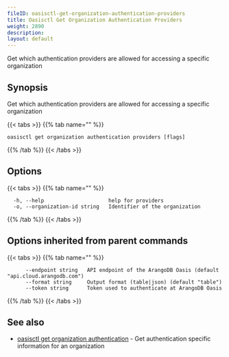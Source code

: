 ```yaml
---
fileID: oasisctl-get-organization-authentication-providers
title: Oasisctl Get Organization Authentication Providers
weight: 2890
description: 
layout: default
---
```

Get which authentication providers are allowed for accessing a specific organization

## Synopsis

Get which authentication providers are allowed for accessing a specific organization

{{< tabs >}}
{{% tab name="" %}}
```
oasisctl get organization authentication providers [flags]
```
{{% /tab %}}
{{< /tabs >}}

## Options

{{< tabs >}}
{{% tab name="" %}}
```
  -h, --help                     help for providers
  -o, --organization-id string   Identifier of the organization
```
{{% /tab %}}
{{< /tabs >}}

## Options inherited from parent commands

{{< tabs >}}
{{% tab name="" %}}
```
      --endpoint string   API endpoint of the ArangoDB Oasis (default "api.cloud.arangodb.com")
      --format string     Output format (table|json) (default "table")
      --token string      Token used to authenticate at ArangoDB Oasis
```
{{% /tab %}}
{{< /tabs >}}

## See also

* [oasisctl get organization authentication](oasisctl-get-organization-authentication)	 - Get authentication specific information for an organization


